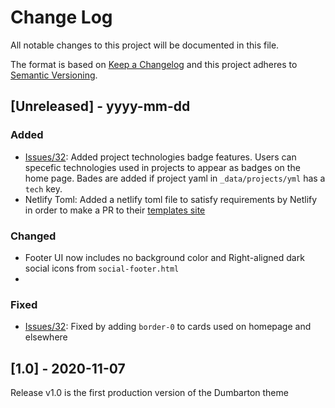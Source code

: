 
# Change Log
All notable changes to this project will be documented in this file.
 
The format is based on [Keep a Changelog](http://keepachangelog.com/)
and this project adheres to [Semantic Versioning](http://semver.org/).
 
## [Unreleased] - yyyy-mm-dd

### Added
- [Issues/32](https://github.com/tcbutler320/Jekyll-Theme-Dumbarton/issues/32): Added project technologies badge features. Users can specefic technologies used in projects to appear as badges on the home page. Bades are added if project yaml in `_data/projects/yml` has a `tech` key. 
- Netlify Toml: Added a netlify toml file to satisfy requirements by Netlify in order to make a PR to their [templates site](https://templates.netlify.com/)

### Changed
- Footer UI now includes no background color and Right-aligned dark social icons from `social-footer.html`
- 
 
### Fixed
- [Issues/32](https://github.com/tcbutler320/Jekyll-Theme-Dumbarton/issues/36): Fixed by adding `border-0` to cards used on homepage and elsewhere


## [1.0] - 2020-11-07  
Release v1.0 is the first production version of the Dumbarton theme  